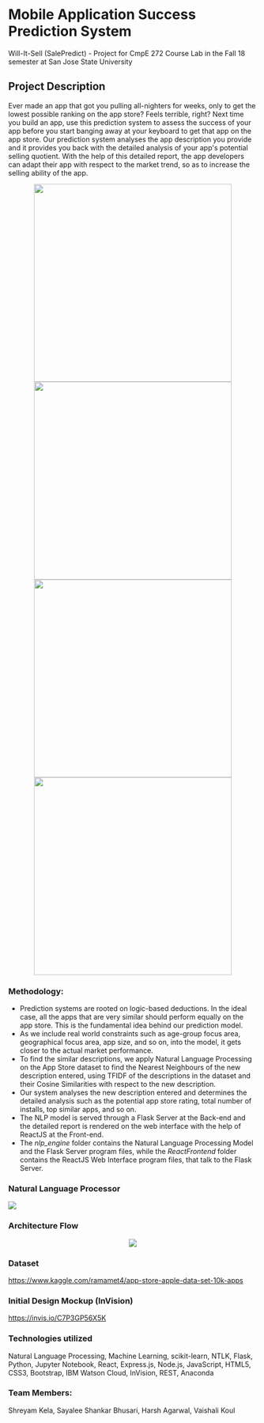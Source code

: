 # Mobile Application Success Prediction System 
Will-It-Sell (SalePredict) - Project for CmpE 272 Course Lab in the Fall 18 semester at San Jose State University

## Project Description
Ever made an app that got you pulling all-nighters for weeks, only to get the lowest possible ranking on the app store? Feels terrible, right? Next time you build an app, use this prediction system to assess the success of your app before you start banging away at your keyboard to get that app on the app store. Our prediction system analyses the app description you provide and it provides you back with the detailed analysis of your app's potential selling quotient. With the help of this detailed report, the app developers can adapt their app with respect to the market trend, so as to increase the selling ability of the app.

<p align="middle">
  <img src="/app-images/app_thumbnail-1.PNG" width="400" />
  <img src="/app-images/app_thumbnail-2.PNG" width="400" />
  <img src="/app-images/app_thumbnail-3.PNG" width="400" />
  <img src="/app-images/app_thumbnail-4.PNG" width="400" /> 
</p>

### Methodology: 
- Prediction systems are rooted on logic-based deductions. In the ideal case, all the apps that are very similar should perform equally on the app store. This is the fundamental idea behind our prediction model. 
- As we include real world constraints such as age-group focus area, geographical focus area, app size, and so on, into the model, it gets closer to the actual market performance. 
- To find the similar descriptions, we apply Natural Language Processing on the App Store dataset to find the Nearest Neighbours of the new description entered, using TFIDF of the descriptions in the dataset and their Cosine Similarities with respect to the new description.
- Our system analyses the new description entered and determines the detailed analysis such as the potential app store rating, total number of installs, top similar apps, and so on.
- The NLP model is served through a Flask Server at the Back-end and the detailed report is rendered on the web interface with the help of ReactJS at the Front-end. 
- The *nlp_engine* folder contains the Natural Language Processing Model and the Flask Server program files, while the *ReactFrontend* folder contains the ReactJS Web Interface program files, that talk to the Flask Server.

### Natural Language Processor
![](https://github.com/shreyamkela/will-it-sell-app/blob/master/app-images/nlp_thumbnail.PNG)

### Architecture Flow
<p align="middle">
  <img src="/app-images/architechture_flow-thumbnail.PNG" />
</p>

### Dataset
https://www.kaggle.com/ramamet4/app-store-apple-data-set-10k-apps

### Initial Design Mockup (InVision)
https://invis.io/C7P3GP56X5K

### Technologies utilized
Natural Language Processing, Machine Learning, scikit-learn, NTLK, Flask, Python, Jupyter Notebook, React, Express.js, Node.js, JavaScript, HTML5, CSS3, Bootstrap, IBM Watson Cloud, InVision, REST, Anaconda

### Team Members: 
Shreyam Kela, Sayalee Shankar Bhusari, Harsh Agarwal, Vaishali Koul
